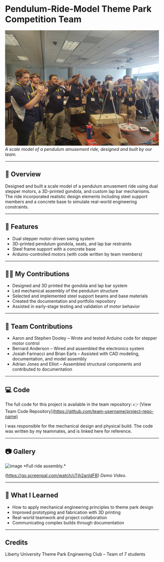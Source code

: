 # Pendulum-Ride-Model Theme Park Competition Team
![Pendulum Model](https://github.com/Josiah-Mechy/Pendulum-Ride-Model/blob/main/Picture%20-%20LU.jpg?raw=true) 
*A scale model of a pendulum amusement ride, designed and built by our team.*

---
## 🚀 Overview

Designed and built a scale model of a pendulum amusement ride using dual stepper motors, a 3D-printed gondola, and custom lap bar mechanisms. The ride incorporated realistic design elements including steel support members and a concrete base to simulate real-world engineering constraints.

---

## 🔧 Features

- Dual stepper motor-driven swing system  
- 3D-printed pendulum gondola, seats, and lap bar restraints  
- Steel frame support with a concrete base    
- Arduino-controlled motors (with code written by team members)

---

## 👨‍🔧 My Contributions

- Designed and 3D printed the gondola and lap bar system  
- Led mechanical assembly of the pendulum structure  
- Selected and implemented steel support beams and base materials  
- Created the documentation and portfolio repository  
- Assisted in early-stage testing and validation of motor behavior

---

## 👥 Team Contributions

- Aaron and Stephen Dooley – Wrote and tested Arduino code for stepper motor control
- Bernard Anderson – Wired and assembled the electronics system
- Josiah Farinacci and Brian Earls – Assisted with CAD modeling, documentation, and model assembly
- Adrian Jones and Elliot – Assembled structural components and contributed to documentation

---

## 💻 Code

The full code for this project is available in the team repository:
👉 [View Team Code Repository][(https://github.com/team-username/project-repo-name)](https://github.com/Josiah-Mechy/Pendulum-Ride-Model/tree/main/LU-Coaster-Club-main)

I was responsible for the mechanical design and physical build. The code was written by my teammates, and is linked here for reference.

---

## 📷 Gallery
<img width="2048" height="1536" alt="image" src="https://github.com/user-attachments/assets/6b1bacda-bb7a-4221-81ea-21e0d7a67152" />
*Full ride assembly.*

(https://go.screenpal.com/watch/cTjh2anIdFB)
*Demo Video.*

---

## 🧠 What I Learned

- How to apply mechanical engineering principles to theme park design
- Improved prototyping and fabrication with 3D printing
- Real-world teamwork and project collaboration
- Communicating complex builds through documentation
---




## Credits
Liberty University Theme Park Engineering Club – Team of 7 students
